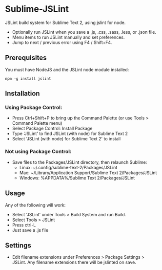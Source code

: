 Sublime-JSLint
==============

JSLint build system for Sublime Text 2, using jslint for node. 

   * Optionally run JSLint when you save a .js, .css, .sass, .less, or .json file.
   * Menu items to run JSLint manually and set preferences.
   * Jump to next / previous error using F4 / Shift+F4.

Prerequisites
-------------
You must have NodeJS and the JSLint node module installed:
```
npm -g install jslint
```

Installation
------------

### Using Package Control:

   * Press Ctrl+Shift+P to bring up the Command Palette (or use Tools > Command Palette menu)
   * Select Package Control: Install Package
   * Type 'JSLint' to find JSLint (with node) for Sublime Text 2
   * Select 'JSLint (with node) for Sublime Text 2' to install


### Not using Package Control:
   * Save files to the Packages/JSLint directory, then relaunch Sublime:
      * Linux: ~/.config/sublime-text-2/Packages/JSLint
      * Mac: ~/Library/Application Support/Sublime Text 2/Packages/JSLint
      * Windows: %APPDATA%/Sublime Text 2/Packages/JSLint

Usage
-----
Any of the following will work:
   * Select 'JSLint' under Tools > Build System and run Build.
   * Select Tools > JSLint
   * Press ctrl-L
   * Just save a .js file

Settings
--------
   * Edit filename extensions under Preferences > Package Settings > JSLint. Any filename extensions there will be jslinted on save.
